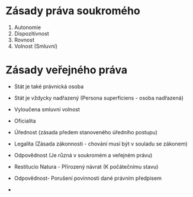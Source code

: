 # Zásady práva soukromého
1. Autonomie
2. Dispozitivnost
3. Rovnost
4. Volnost (Smluvní)
   
# Zásady veřejného práva
- Stát je také právnická osoba
- Stát je vždycky nadřazený (Persona superficiens - osoba nadřazená)
- Vyloučena smluvní volnost
- Oficialita
- Úřednost (zásada předem stanoveného úředního postupu)
- Legalita (Zásada zákonnosti - chování musí být v souladu se zákonem)
- Odpovědnost (Je různá v soukromém a veřejném právu)

- Restitucio Natura - Přirozený návrat (K počátečnímu stavu)
- Odpovědnost- Porušení povinnosti dané právním předpisem
- 